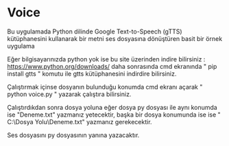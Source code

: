 # Voice
Bu uygulamada Python dilinde Google Text-to-Speech (gTTS) kütüphanesini kullanarak bir metni ses dosyasına dönüştüren basit bir örnek uygulama

Eğer bilgisayarınızda python yok ise bu site üzerinden indire bilirsiniz : https://www.python.org/downloads/
daha sonrasında cmd ekranında " pip install gtts " komutu ile gtts kütüphanesini indirdire bilirsiniz.

Çalıştırmak içinse dosyanın bulunduğu konumda cmd ekranı açarak " python voice.py " yazarak çalıştıra bilirsiniz.

Çalıştırdıkdan sonra dosya yoluna eğer dosya py dosyası ile aynı konumda ise "Deneme.txt" yazmanız yetecektir,
başka bir dosya konumunda ise ise " C:\Dosya Yolu\Deneme.txt" yazmanız gerekecektir.

Ses dosyasını py dosyasının yanına yazacaktır.
